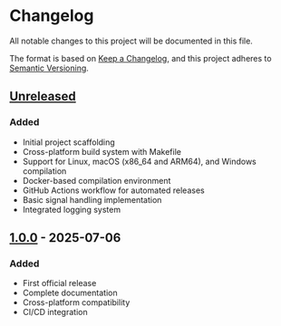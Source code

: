 # Changelog
All notable changes to this project will be documented in this file.

The format is based on [Keep a Changelog](https://keepachangelog.com/en/1.0.0/),
and this project adheres to [Semantic Versioning](https://semver.org/spec/v2.0.0.html).

## [Unreleased]

### Added
- Initial project scaffolding
- Cross-platform build system with Makefile
- Support for Linux, macOS (x86_64 and ARM64), and Windows compilation
- Docker-based compilation environment
- GitHub Actions workflow for automated releases
- Basic signal handling implementation
- Integrated logging system

## [1.0.0] - 2025-07-06

### Added
- First official release
- Complete documentation
- Cross-platform compatibility
- CI/CD integration

[Unreleased]: https://github.com/username/repository/compare/v1.0.0...HEAD
[1.0.0]: https://github.com/username/repository/releases/tag/v1.0.0
